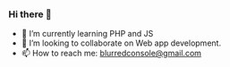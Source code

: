 ### Hi there 👋

<!--
**blurredconsole/blurredconsole** is a ✨ _special_ ✨ repository because its `README.md` (this file) appears on your GitHub profile.
-->

- 🌱 I’m currently learning PHP and JS
- 👯 I’m looking to collaborate on Web app development.
- 📫 How to reach me: blurredconsole@gmail.com


